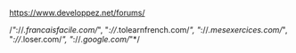 https://www.developpez.net/forums/

/*"*://*.francaisfacile.com/*",
        "*://*.tolearnfrench.com/*",
        "*://*.mesexercices.com/*",
        "*://*.loser.com/*",
        "*://*.google.com/*"*/